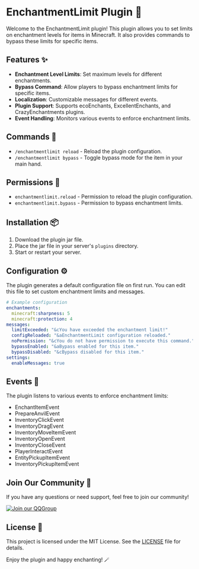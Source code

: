 # EnchantmentLimit Plugin 🎉

Welcome to the EnchantmentLimit plugin! This plugin allows you to set limits on enchantment levels for items in Minecraft. It also provides commands to bypass these limits for specific items. 

## Features ✨

- **Enchantment Level Limits**: Set maximum levels for different enchantments.
- **Bypass Command**: Allow players to bypass enchantment limits for specific items.
- **Localization**: Customizable messages for different events.
- **Plugin Support**: Supports ecoEnchants, ExcellentEnchants, and CrazyEnchantments plugins.
- **Event Handling**: Monitors various events to enforce enchantment limits.

## Commands 📜

- `/enchantmentlimit reload` - Reload the plugin configuration.
- `/enchantmentlimit bypass` - Toggle bypass mode for the item in your main hand.

## Permissions 🔑

- `enchantmentlimit.reload` - Permission to reload the plugin configuration.
- `enchantmentlimit.bypass` - Permission to bypass enchantment limits.

## Installation 📦

1. Download the plugin jar file.
2. Place the jar file in your server's `plugins` directory.
3. Start or restart your server.

## Configuration ⚙️

The plugin generates a default configuration file on first run. You can edit this file to set custom enchantment limits and messages.

```yaml
# Example configuration
enchantments:
  minecraft:sharpness: 5
  minecraft:protection: 4
messages:
  limitExceeded: "&cYou have exceeded the enchantment limit!"
  configReloaded: "&aEnchantmentLimit configuration reloaded."
  noPermission: "&cYou do not have permission to execute this command."
  bypassEnabled: "&aBypass enabled for this item."
  bypassDisabled: "&cBypass disabled for this item."
settings:
  enableMessages: true
```

## Events 📅

The plugin listens to various events to enforce enchantment limits:

- EnchantItemEvent
- PrepareAnvilEvent
- InventoryClickEvent
- InventoryDragEvent
- InventoryMoveItemEvent
- InventoryOpenEvent
- InventoryCloseEvent
- PlayerInteractEvent
- EntityPickupItemEvent
- InventoryPickupItemEvent

## Join Our Community 💬

If you have any questions or need support, feel free to join our community!

[![Join our QQGroup](https://img.shields.io/badge/QQGroup-528651839-blue)](https://jq.qq.com/?_wv=1027&k=528651839)

## License 📄

This project is licensed under the MIT License. See the [LICENSE](LICENSE) file for details.

Enjoy the plugin and happy enchanting! 🪄